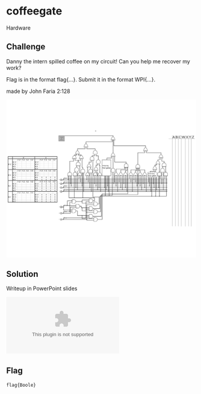 # coffeegate
Hardware

## Challenge 

Danny the intern spilled coffee on my circuit! Can you help me recover my work?

Flag is in the format flag{...}. Submit it in the format WPI{...}.

made by John Faria
2:128

![redacted-circuit.png](redacted-circuit.png)

## Solution

Writeup in PowerPoint slides

![Solution.pptx](Solution.pptx)

## Flag

	flag{Boole}
